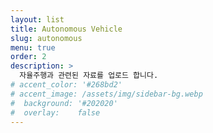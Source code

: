 ```yaml
---
layout: list
title: Autonomous Vehicle
slug: autonomous
menu: true
order: 2
description: >
  자율주행과 관련된 자료를 업로드 합니다. 
# accent_color: '#268bd2'
# accent_image: /assets/img/sidebar-bg.webp
#  background: '#202020'
#  overlay:    false
---
```

